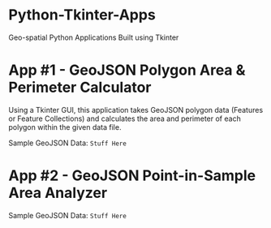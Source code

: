 # Python-Tkinter-Apps
Geo-spatial Python Applications Built using Tkinter

# App #1 - GeoJSON Polygon Area & Perimeter Calculator

Using a Tkinter GUI, this application takes GeoJSON polygon data (Features or Feature Collections) and calculates the area and perimeter of each polygon within the given data file.

Sample GeoJSON Data:
`Stuff Here`



# App #2 - GeoJSON Point-in-Sample Area Analyzer

Sample GeoJSON Data:
`Stuff Here`
